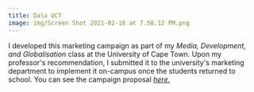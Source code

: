 ```yaml
---
title: Dala UCT 
image: img/Screen Shot 2021-02-18 at 7.58.12 PM.png
---
```


I developed this marketing campaign as part of my *Media, Development, and Globalisation* class at the University of Cape Town. Upon my professor's recommendation, I submitted it to the university's marketing department to implement it on-campus once the students returned to school. You can see the campaign proposal *<a href="documentsfolder1/45ad04_134fb8b991e7471db611a5c2c9a8fc17.pdf" target="_blank">here.</a>* 
